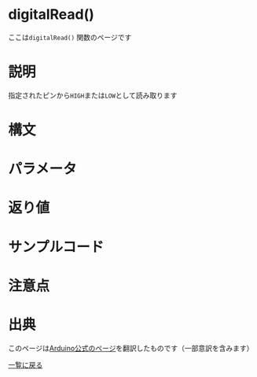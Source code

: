 # digitalRead()

ここは`digitalRead()` 関数のページです

# 説明

指定されたピンから`HIGH`または`LOW`として読み取ります

# 構文

# パラメータ

# 返り値

# サンプルコード

# 注意点

# 出典

このページは[Arduino公式のページ](https://docs.arduino.cc/learn/microcontrollers/digital-pins)を翻訳したものです（一部意訳を含みます）

[一覧に戻る](http://pages.nchlab.net/Arduino/ref/)
